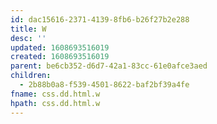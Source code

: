 ```yaml
---
id: dac15616-2371-4139-8fb6-b26f27b2e288
title: W
desc: ''
updated: 1608693516019
created: 1608693516019
parent: be6cb352-d6d7-42a1-83cc-61e0afce3aed
children:
  - 2b88b0a8-f539-4501-8622-baf2bf39a4fe
fname: css.dd.html.w
hpath: css.dd.html.w
---
```




